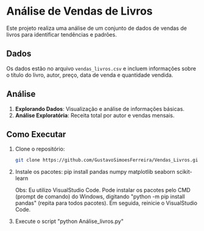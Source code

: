 # Análise de Vendas de Livros

Este projeto realiza uma análise de um conjunto de dados de vendas de livros para identificar tendências e padrões.


## Dados

Os dados estão no arquivo `vendas_livros.csv` e incluem informações sobre o título do livro, autor, preço, data de venda e quantidade vendida.


## Análise

1. **Explorando Dados**: Visualização e análise de informações básicas.
2. **Análise Exploratória**: Receita total por autor e vendas mensais.


## Como Executar

1. Clone o repositório:
   ```bash
   git clone https://github.com/GustavoSimoesFerreira/Vendas_Livros.git

2. Instale os pacotes:
    pip install pandas numpy matplotlib seaborn scikit-learn

    Obs: Eu utilizo VisualStudio Code.
    Pode instalar os pacotes pelo CMD (prompt de comando) do Windows, digitando "python -m pip install pandas" (repita para todos pacotes).
    Em seguida, reinicie o VisualStudio Code.

3. Execute o script "python Análise_livros.py"
